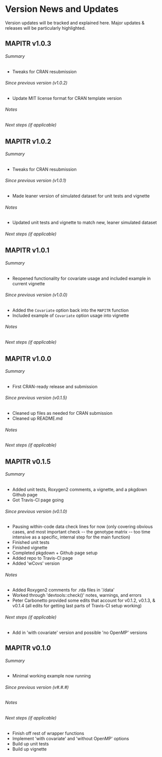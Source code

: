 # Version News and Updates

Version updates will be tracked and explained here. Major updates & releases will be particularly highlighted.

## MAPITR v1.0.3

###### Summary
* Tweaks for CRAN resubmission

###### Since previous version (v1.0.2)
* Update MIT license format for CRAN template version

###### Notes

###### Next steps (if applicable)


## MAPITR v1.0.2

###### Summary
* Tweaks for CRAN resubmission

###### Since previous version (v1.0.1)
* Made leaner version of simulated dataset for unit tests and vignette

###### Notes
* Updated unit tests and vignette to match new, leaner simulated dataset

###### Next steps (if applicable)


## MAPITR v1.0.1

###### Summary
* Reopened functionality for covariate usage and included example in current vignette

###### Since previous version (v1.0.0)
* Added the `Covariate` option back into the `MAPITR` function
* Included example of `Covariate` option usage into vignette

###### Notes

###### Next steps (if applicable)


## MAPITR v1.0.0

###### Summary
* First CRAN-ready release and submission

###### Since previous version (v0.1.5)
* Cleaned up files as needed for CRAN submission
* Cleaned up README.md

###### Notes

###### Next steps (if applicable)


## MAPITR v0.1.5

###### Summary
* Added unit tests, Roxygen2 comments, a vignette, and a pkgdown Github page
* Got Travis-CI page going

###### Since previous version (v0.1.0)
* Pausing within-code data check lines for now (only covering obvious cases, and most important check -- the genotype matrix -- too time intensive as a specific, internal step for the main function)
* Finished unit tests
* Finished vignette
* Completed pkgdown + Github page setup
* Added repo to Travis-CI page
* Added 'wCovs' version

###### Notes
* Added Roxygen2 comments for .rda files in '/data'
* Worked through 'devtools::check()' notes, warnings, and errors
* Peter Carbonetto provided some edits that account for v0.1.2, v0.1.3, & v0.1.4 (all edits for getting last parts of Travis-CI setup working)

###### Next steps (if applicable)
* Add in 'with covariate' version and possible 'no OpenMP' versions


## MAPITR v0.1.0

###### Summary
* Minimal working example now running

###### Since previous version (v#.#.#)

###### Notes

###### Next steps (if applicable)
* Finish off rest of wrapper functions
* Implement 'with covariate' and 'without OpenMP' options
* Build up unit tests
* Build up vignette


<!---
## MAPITR v#.#.#

###### Summary

###### Since previous version (v#.#.#)

###### Notes

###### Next steps (if applicable)
-->

